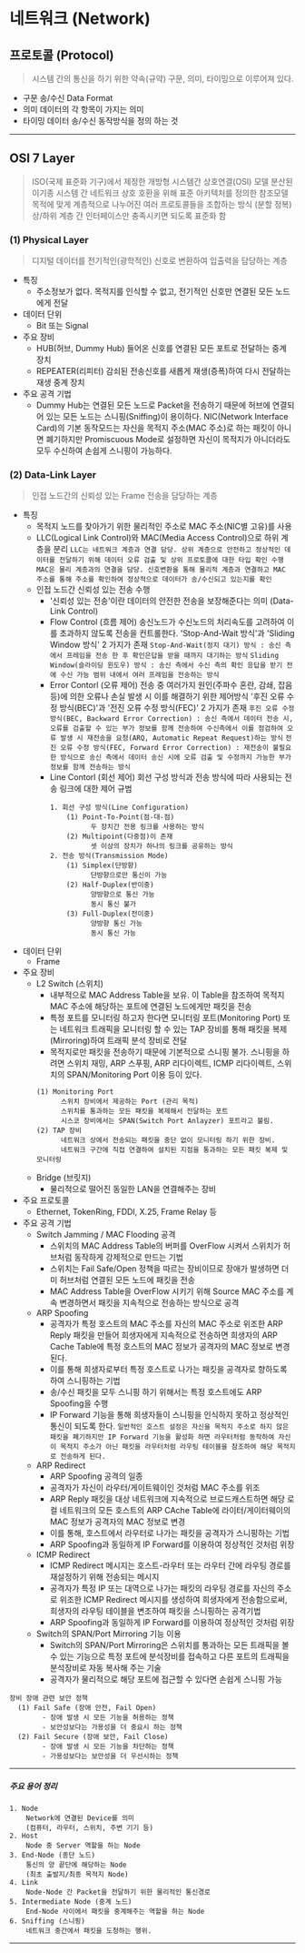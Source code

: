 # 네트워크 (Network)
## 프로토콜 (Protocol)
> 시스템 간의 통신을 하기 위한 약속(규약)
> 구문, 의미, 타이밍으로 이루어져 있다.

- 구문
    송/수신 Data Format
- 의미
    데이터의 각 항목이 가지는 의미
- 타이밍
    데이터 송/수신 동작방식을 정의 하는 것


***

## OSI 7 Layer
> ISO(국제 표준화 기구)에서 제정한 개방형 시스템간 상호연결(OSI) 모델
> 분산된 이기종 시스템 간 네트워크 상호 호환을 위해 표준 아키텍처를 정의한 참조모델
> 목적에 맞게 계층적으로 나누어진 여러 프로토콜들을 조합하는 방식 (분할 정복)
> 상/하위 계층 간 인터페이스만 충족시키면 되도록 표준화 함

### (1) Physical Layer
> 디지털 데이터를 전기적인(광학적인) 신호로 변환하여 입출력을 담당하는 계층

- 특징
    + 주소정보가 없다.
      목적지를 인식할 수 없고, 전기적인 신호만 연결된 모든 노드에게 전달
- 데이터 단위
    + Bit 또는 Signal
- 주요 장비
    + HUB(허브, Dummy Hub)
      들어온 신호를 연결된 모든 포트로 전달하는 중계 장치
    + REPEATER(리피터)
      감쇠된 전송신호를 새롭게 재생(증폭)하여 다시 전달하는 재생 중계 장치
- 주요 공격 기법
    + Dummy Hub는 연결된 모든 노드로 Packet을 전송하기 때문에 허브에 연결되어 있는 모든 노드는 스니핑(Sniffing)이 용이하다. NIC(Network Interface Card)의 기본 동작모드는 자신을 목적지 주소(MAC 주소)로 하는 패킷이 아니면 폐기하지만 Promiscuous Mode로 설정하면 자신이 목적지가 아니더라도 모두 수신하여 손쉽게 스니핑이 가능하다.

### (2) Data-Link Layer
> 인접 노드간의 신뢰성 있는 Frame 전송을 담당하는 계층

- 특징
    + 목적지 노드를 찾아가기 위한 물리적인 주소로 MAC 주소(NIC별 고유)를 사용
    + LLC(Logical Link Control)와 MAC(Media Access Control)으로 하위 계층을 분리
      `LLC는 네트워크 계층과 연결 담당. 상위 계층으로 안전하고 정상적인 데이터를 전달하기 위해 데이터 오류 검출 및 상위 프로토콜에 대한 타입 확인 수행`
      `MAC은 물리 계층과의 연결을 담당. 신호변환을 통해 물리적 계층과 연결하고 MAC 주소를 통해 주소를 확인하여 정상적으로 데이터가 송/수신되고 있는지를 확인`
    + 인접 노드간 신뢰성 있는 전송 수행
      * '신뢰성 있는 전송'이란 데이터의 안전한 전송을 보장해준다는 의미 (Data-Link Control)
      * Flow Control (흐름 제어)
          송신노드가 수신노드의 처리속도를 고려하여 이를 초과하지 않도록 전송을 컨트롤한다.
          'Stop-And-Wait 방식'과 'Sliding Window 방식' 2 가지가 존재
          `Stop-And-Wait(정지 대기) 방식 : 송신 측에서 프레임을 전송 한 후 확인은답을 받을 때까지 대기하는 방식`
          `Sliding Window(슬라이딩 윈도우) 방식 : 송신 측에서 수신 측의 확인 응답을 받기 전에 수신 가능 범위 내에서 여러 프레임을 전송하는 방식`
      * Error Contorl (오류 제어)
          전송 중 여러가지 원인(주파수 혼란, 감쇄, 잡음 등)에 의한 오류나 손실 발생 시 이를 해결하기 위한 제어방식
          '후진 오류 수정 방식(BEC)'과 '전진 오류 수정 방식(FEC)' 2 가지가 존재
          `후진 오류 수정 방식(BEC, Backward Error Correction) : 송신 측에서 데이터 전송 시, 오류를 검출할 수 있는 부가 정보를 함께 전송하여 수신측에서 이를 점검하여 오류 발생 시 재전송을 요청(ARQ, Automatic Repeat Request)하는 방식`
          `전진 오류 수정 방식(FEC, Forward Error Correction) : 재전송이 불필요한 방식으로 송신 측에서 데이터 송신 시에 오류 검출 및 수정까지 가능한 부가정보를 함께 전송하는 방식`
      * Line Contorl (회선 제어)
          회선 구성 방식과 전송 방식에 따라 사용되는 전송 링크에 대한 제어 규범
          ```
          1. 회선 구성 방식(Line Configuration)
              (1) Point-To-Point(점-대-점)
                    두 장치간 전용 링크를 사용하는 방식
              (2) Multipoint(다중점)이 존재
                    셋 이상의 장치가 하나의 링크를 공유하는 방식
          2. 전송 방식(Transmission Mode)
              (1) Simplex(단방향)
                    단방향으로만 통신이 가능
              (2) Half-Duplex(반이중)
                    양방향으로 통신 가능
                    동시 통신 불가
              (3) Full-Duplex(전이중)
                    양방향 통신 가능
                    동시 통신 가능
          ```
- 데이터 단위
  + Frame
- 주요 장비
  + L2 Switch (스위치)
    * 내부적으로 MAC Address Table을 보유. 이 Table을 참조하여 목적지 MAC 주소에 해당하는 포트에 연결된 노드에게만 패킷을 전송
    * 특정 포트를 모니터링 하고자 한다면 모니터링 포트(Monitoring Port) 또는 네트워크 트래픽을 모니터링 할 수 있는 TAP 장비를 통해 패킷을 복제(Mirroring)하여 트래픽 분석 장비로 전달
    * 목적지로만 패킷을 전송하기 때문에 기본적으로 스니핑 불가. 스니핑을 하려면 스위치 재밍, ARP 스푸핑, ARP 리다이렉트, ICMP 리다이렉트, 스위치의 SPAN/Monitoring Port 이용 등이 있다.
    ```
    (1) Monitoring Port
          스위치 장비에서 제공하는 Port (관리 목적)
          스위치를 통과하는 모든 패킷을 복제해서 전달하는 포트
          시스코 장비에서는 SPAN(Switch Port Anlayzer) 포트라고 불림.
    (2) TAP 장비
          네트워크 상에서 전송되는 패킷을 중단 없이 모니터링 하기 위한 장비.
          네트워크 구간에 직접 연결하여 설치된 지점을 통과하는 모든 패킷 복제 및 모니터링
    ```
  + Bridge (브릿지)
    * 물리적으로 떨어진 동일한 LAN을 연결해주는 장비
- 주요 프로토콜
  + Ethernet, TokenRing, FDDI, X.25, Frame Relay 등
- 주요 공격 기법
  + Switch Jamming / MAC Flooding 공격
    * 스위치의 MAC Address Table의 버퍼를 OverFlow 시켜서 스위치가 허브처럼 동작하게 강제적으로 만드는 기법
    * 스위치는 Fail Safe/Open 정책을 따르는 장비이므로 장애가 발생하면 더미 허브처럼 연결된 모든 노드에 패킷을 전송
    * MAC Address Table을 OverFlow 시키기 위해 Source MAC 주소를 계속 변경하면서 패킷을 지속적으로 전송하는 방식으로 공격
  + ARP Spoofing
    * 공격자가 특정 호스트의 MAC 주소를 자신의 MAC 주소로 위조한 ARP Reply 패킷을 만들어 희생자에게 지속적으로 전송하면 희생자의 ARP Cache Table에 특정 호스트의 MAC 정보가 공격자의 MAC 정보로 변경된다.
    * 이를 통해 희생자로부터 특정 호스트로 나가는 패킷을 공격자로 향하도록 하여 스니핑하는 기법
    * 송/수신 패킷을 모두 스니핑 하기 위해서는 특정 호스트에도 ARP Spoofing을 수행
    * IP Forward 기능을 통해 희생자들이 스니핑을 인식하지 못하고 정상적인 통신이 되도록 한다.
      `일반적인 호스트 설정은 자신을 목적지 주소로 하지 않은 패킷을 폐기하지만 IP Forward 기능을 활성화 하면 라우터처럼 동작하여 자신이 목적지 주소가 아닌 패킷을 라우터처럼 라우팅 테이블을 참조하여 해당 목적지로 전송하게 된다.`
  + ARP Redirect
    * ARP Spoofing 공격의 일종
    * 공격자가 자신이 라우터/게이트웨이인 것처럼 MAC 주소를 위조
    * ARP Reply 패킷을 대상 네트워크에 지속적으로 브로드캐스트하면 해당 로컬 네트워크의 모든 호스트의 ARP CAche Table에 라이터/게이터웨이의 MAC 정보가 공격자의 MAC 정보로 변경
    * 이를 통해, 호스트에서 라우터로 나가는 패킷을 공격자가 스니핑하는 기법
    * ARP Spoofing과 동일하게 IP Forward를 이용하여 정상적인 것처럼 위장
  + ICMP Redirect
    * ICMP Redirect 메시지는 호스트-라우터 또는 라우터 간에 라우팅 경로를 재설정하기 위해 전송되는 메시지
    * 공격자가 특정 IP 또는 대역으로 나가는 패킷의 라우팅 경로를 자신의 주소로 위조한 ICMP Redirect 메시지를 생성하여 희생자에게 전송함으로써, 희생자의 라우팅 테이블을 변조하여 패킷을 스니핑하는 공격기법
    * ARP Spoofing과 동일하게 IP Forward를 이용하여 정상적인 것처럼 위장
  + Switch의 SPAN/Port Mirroring 기능 이용
    * Switch의 SPAN/Port Mirroring은 스위치를 통과하는 모든 트래픽을 볼 수 있는 기능으로 특정 포트에 분석장비를 접속하고 다른 포트의 트래픽을 분석장비로 자동 복사해 주는 기술
    * 공격자가 물리적으로 해당 포트에 접근할 수 있다면 손쉽게 스니핑 가능
```
장비 장애 관련 보안 정책
  (1) Fail Safe (장애 안전, Fail Open)
        - 장애 발생 시 모든 기능을 허용하는 정책
        - 보안성보다는 가용성을 더 중요시 하는 정책
  (2) Fail Secure (장애 보안, Fail Close)
        - 장애 발생 시 모든 기능을 차단하는 정책
        - 가용성보다는 보안성을 더 우선시하는 정책
```

***
##### 주요 용어 정리
```
1. Node
    Network에 연결된 Device를 의미
    (컴퓨터, 라우터, 스위치, 주변 기기 등)
2. Host
    Node 중 Server 역할을 하는 Node
3. End-Node (종단 노드)
    통신의 양 끝단에 해당하는 Node
    (최초 출발지/최종 목적지 Node)
4. Link
    Node-Node 간 Packet을 전달하기 위한 물리적인 통신경로
5. Intermediate Node (중계 노드)
    End-Node 사이에서 패킷을 중계해주는 역할을 하는 Node
6. Sniffing (스니핑)
    네트워크 중간에서 패킷을 도청하는 행위.
```
***
